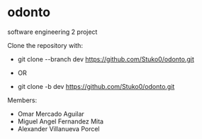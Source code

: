# odonto
software engineering 2 project

Clone the repository with:
- git clone --branch dev https://github.com/Stuko0/odonto.git
+ OR
- git clone -b dev https://github.com/Stuko0/odonto.git

Members:
- Omar Mercado Aguilar
- Miguel Angel Fernandez Mita
- Alexander Villanueva Porcel

